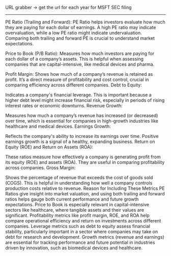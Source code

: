 URL grabber -> get the url for each year for MSFT SEC filing

---

PE Ratio (Trailing and Forward):
PE Ratio helps investors evaluate how much they are paying for each dollar of earnings. A high PE ratio may indicate overvaluation, while a low PE ratio might indicate undervaluation. Comparing both trailing and forward PE is crucial to understand market expectations.

Price to Book (P/B Ratio):
Measures how much investors are paying for each dollar of a company’s assets. This is helpful when assessing companies that are capital-intensive, like medical devices and pharma.

Profit Margin:
Shows how much of a company’s revenue is retained as profit. It’s a direct measure of profitability and cost control, crucial in comparing efficiency across different companies.
Debt to Equity:

Indicates a company's financial leverage. This is important because a higher debt level might increase financial risk, especially in periods of rising interest rates or economic downturns.
Revenue Growth:

Measures how much a company’s revenue has increased (or decreased) over time, which is essential for companies in high-growth industries like healthcare and medical devices.
Earnings Growth:

Reflects the company's ability to increase its earnings over time. Positive earnings growth is a signal of a healthy, expanding business.
Return on Equity (ROE) and Return on Assets (ROA):

These ratios measure how effectively a company is generating profit from its equity (ROE) and assets (ROA). They are useful in comparing profitability across companies.
Gross Margin:

Shows the percentage of revenue that exceeds the cost of goods sold (COGS). This is helpful in understanding how well a company controls production costs relative to revenue.
Reason for Including These Metrics
PE Ratios give insight into market valuation, and using both trailing and forward ratios helps gauge both current performance and future growth expectations.
Price to Book is especially relevant in capital-intensive sectors like healthcare, where tangible assets and their values are significant.
Profitability metrics like profit margin, ROE, and ROA help compare operational efficiency and return on investments across different companies.
Leverage metrics such as debt to equity assess financial stability, particularly important in a sector where companies may take on debt for research and development.
Growth metrics (revenue and earnings) are essential for tracking performance and future potential in industries driven by innovation, such as biomedical devices and healthcare.
